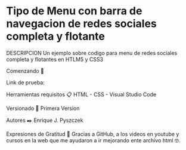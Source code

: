 # Tipo de Menu con barra de navegacion de redes sociales completa y flotante

DESCRIPCION
Un ejemplo sobre codigo para menu de redes sociales completa y flotantes en HTLM5 y CSS3

Comenzando 🚀

Link de prueba: 

Herramientas requisitos 📋 HTML - CSS - Visual Studio Code

Versionado 📌 Primera Version

Autores ✒️ Enrique J. Pyszczek

Expresiones de Gratitud 🎁 Gracias a GitHub, a los videos en youtube y cursos en la web que me ayudaron a ir mejorando ente archivo html 🤓.